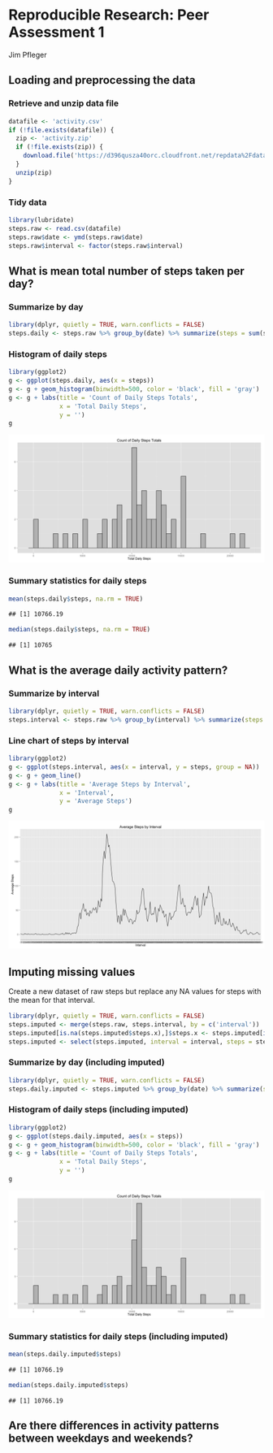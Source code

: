 # Reproducible Research: Peer Assessment 1
Jim Pfleger  


## Loading and preprocessing the data

### Retrieve and unzip data file


```r
datafile <- 'activity.csv'
if (!file.exists(datafile)) {
  zip <- 'activity.zip'
  if (!file.exists(zip)) {
    download.file('https://d396qusza40orc.cloudfront.net/repdata%2Fdata%2Factivity.zip', zip, method = 'libcurl')
  }
  unzip(zip)
}
```

### Tidy data


```r
library(lubridate)
steps.raw <- read.csv(datafile)
steps.raw$date <- ymd(steps.raw$date)
steps.raw$interval <- factor(steps.raw$interval)
```


## What is mean total number of steps taken per day?

### Summarize by day


```r
library(dplyr, quietly = TRUE, warn.conflicts = FALSE)
steps.daily <- steps.raw %>% group_by(date) %>% summarize(steps = sum(steps))
```

### Histogram of daily steps


```r
library(ggplot2)
g <- ggplot(steps.daily, aes(x = steps))
g <- g + geom_histogram(binwidth=500, color = 'black', fill = 'gray')
g <- g + labs(title = 'Count of Daily Steps Totals',
              x = 'Total Daily Steps',
              y = '')
g
```

![](PA1_template_files/figure-html/unnamed-chunk-4-1.png) 

### Summary statistics for daily steps


```r
mean(steps.daily$steps, na.rm = TRUE)
```

```
## [1] 10766.19
```

```r
median(steps.daily$steps, na.rm = TRUE)
```

```
## [1] 10765
```

## What is the average daily activity pattern?

### Summarize by interval


```r
library(dplyr, quietly = TRUE, warn.conflicts = FALSE)
steps.interval <- steps.raw %>% group_by(interval) %>% summarize(steps = mean(steps, na.rm = TRUE))
```

### Line chart of steps by interval


```r
library(ggplot2)
g <- ggplot(steps.interval, aes(x = interval, y = steps, group = NA))
g <- g + geom_line()
g <- g + labs(title = 'Average Steps by Interval',
              x = 'Interval',
              y = 'Average Steps')
g
```

![](PA1_template_files/figure-html/unnamed-chunk-7-1.png) 

## Imputing missing values

Create a new dataset of raw steps but replace any NA values for steps with the mean for that interval.


```r
library(dplyr, quietly = TRUE, warn.conflicts = FALSE)
steps.imputed <- merge(steps.raw, steps.interval, by = c('interval'))
steps.imputed[is.na(steps.imputed$steps.x),]$steps.x <- steps.imputed[is.na(steps.imputed$steps.x),]$steps.y
steps.imputed <- select(steps.imputed, interval = interval, steps = steps.x, date = date)
```

### Summarize by day (including imputed)


```r
library(dplyr, quietly = TRUE, warn.conflicts = FALSE)
steps.daily.imputed <- steps.imputed %>% group_by(date) %>% summarize(steps = sum(steps))
```

### Histogram of daily steps (including imputed)


```r
library(ggplot2)
g <- ggplot(steps.daily.imputed, aes(x = steps))
g <- g + geom_histogram(binwidth=500, color = 'black', fill = 'gray')
g <- g + labs(title = 'Count of Daily Steps Totals',
              x = 'Total Daily Steps',
              y = '')
g
```

![](PA1_template_files/figure-html/unnamed-chunk-10-1.png) 

### Summary statistics for daily steps (including imputed)


```r
mean(steps.daily.imputed$steps)
```

```
## [1] 10766.19
```

```r
median(steps.daily.imputed$steps)
```

```
## [1] 10766.19
```

## Are there differences in activity patterns between weekdays and weekends?
